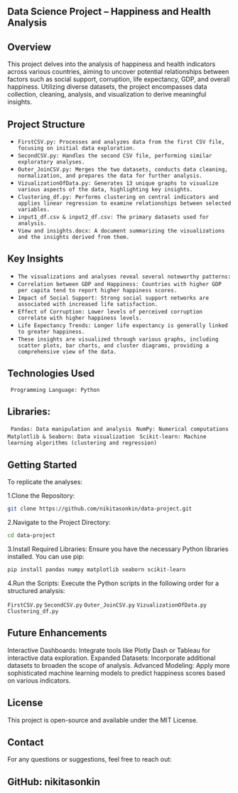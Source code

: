 ## Data Science Project – Happiness and Health Analysis

## Overview
This project delves into the analysis of happiness and health indicators across various countries, aiming to uncover potential relationships between factors such as social support, corruption, life expectancy, GDP, and overall happiness. Utilizing diverse datasets, the project encompasses data collection, cleaning, analysis, and visualization to derive meaningful insights.​

## Project Structure
- `FirstCSV.py: Processes and analyzes data from the first CSV file, focusing on initial data exploration.`
- `SecondCSV.py: Handles the second CSV file, performing similar exploratory analyses.`
- `Outer_JoinCSV.py: Merges the two datasets, conducts data cleaning, normalization, and prepares the data for further analysis.`
- `VizualizationOfData.py: Generates 13 unique graphs to visualize various aspects of the data, highlighting key insights.`
- `Clustering_df.py: Performs clustering on central indicators and applies linear regression to examine relationships between selected variables.`
- `input1_df.csv & input2_df.csv: The primary datasets used for analysis.`
- `View and insights.docx: A document summarizing the visualizations and the insights derived from them.​`

## Key Insights

- `The visualizations and analyses reveal several noteworthy patterns:​`
- `Correlation between GDP and Happiness: Countries with higher GDP per capita tend to report higher happiness scores.`
- `Impact of Social Support: Strong social support networks are associated with increased life satisfaction.`
- `Effect of Corruption: Lower levels of perceived corruption correlate with higher happiness levels.`
- `Life Expectancy Trends: Longer life expectancy is generally linked to greater happiness.​`
- `These insights are visualized through various graphs, including scatter plots, bar charts, and cluster diagrams, providing a comprehensive view of the data.​`

## Technologies Used
` Programming Language: Python`

## Libraries:
` Pandas: Data manipulation and analysis`
` NumPy: Numerical computations`
` Matplotlib & Seaborn: Data visualization`
` Scikit-learn: Machine learning algorithms (clustering and regression)​`

## Getting Started
To replicate the analyses:

1.Clone the Repository:
```bash
git clone https://github.com/nikitasonkin/data-project.git
```

2.Navigate to the Project Directory:

```bash
cd data-project
```

3.Install Required Libraries: Ensure you have the necessary Python libraries installed. You can use pip:
```bash
pip install pandas numpy matplotlib seaborn scikit-learn
```

4.Run the Scripts: Execute the Python scripts in the following order for a structured analysis:

`FirstCSV.py`
`SecondCSV.py`
`Outer_JoinCSV.py`
`VizualizationOfData.py`
`Clustering_df.py​`


## Future Enhancements
Interactive Dashboards: Integrate tools like Plotly Dash or Tableau for interactive data exploration.
Expanded Datasets: Incorporate additional datasets to broaden the scope of analysis.
Advanced Modeling: Apply more sophisticated machine learning models to predict happiness scores based on various indicators.​


## License
This project is open-source and available under the MIT License.​

## Contact
For any questions or suggestions, feel free to reach out:​

## GitHub: nikitasonkin
